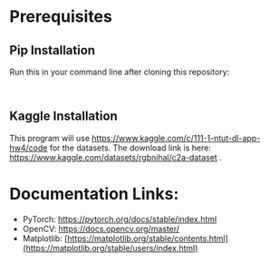 # Prerequisites
## Pip Installation
Run this in your command line after cloning this repository:

```pip install torch torchvision opencv-python numpy matplotlib ultralytics 
```
```pip install -U ipywidgets
```

## Kaggle Installation
This program will use https://www.kaggle.com/c/111-1-ntut-dl-app-hw4/code for the datasets. The download link is here: https://www.kaggle.com/datasets/rgbnihal/c2a-dataset .

# Documentation Links:
 - PyTorch: https://pytorch.org/docs/stable/index.html
 - OpenCV: https://docs.opencv.org/master/
 - Matplotlib: [https://matplotlib.org/stable/contents.html](https://matplotlib.org/stable/users/index.html)
